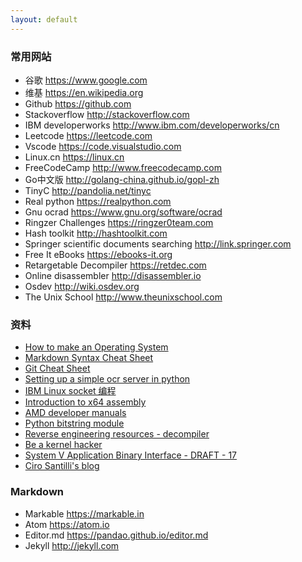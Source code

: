 ```yaml
---
layout: default
---
```


### 常用网站
- 谷歌  <https://www.google.com>
- 维基  <https://en.wikipedia.org>
- Github <https://github.com>
- Stackoverflow  <http://stackoverflow.com>
- IBM developerworks <http://www.ibm.com/developerworks/cn>
- Leetcode  <https://leetcode.com>
- Vscode  <https://code.visualstudio.com>
- Linux.cn  <https://linux.cn>
- FreeCodeCamp  <http://www.freecodecamp.com>
- Go中文版 <http://golang-china.github.io/gopl-zh>
- TinyC  <http://pandolia.net/tinyc>
- Real python <https://realpython.com>
- Gnu ocrad <https://www.gnu.org/software/ocrad>
- Ringzer Challenges <https://ringzer0team.com>
- Hash toolkit <http://hashtoolkit.com>
- Springer scientific documents searching <http://link.springer.com>
- Free It eBooks <https://ebooks-it.org>
- Retargetable Decompiler <https://retdec.com>
- Online disassembler <http://disassembler.io>
- Osdev <http://wiki.osdev.org>
- The Unix School <http://www.theunixschool.com>

### 资料
- [How to make an Operating System](https://samypesse.gitbooks.io/how-to-create-an-operating-system)
- [Markdown Syntax Cheat Sheet](https://markable.in/file/aa191728-9dc7-11e1-91c7-984be164924a.html)
- [Git Cheat Sheet](https://training.github.com/kit/downloads/github-git-cheat-sheet.pdf)
- [Setting up a simple ocr server in python](https://realpython.com/blog/python/setting-up-a-simple-ocr-server)
- [IBM Linux socket 编程](http://www.ibm.com/developerworks/cn/education/linux/l-sock/l-sock.html)
- [Introduction to x64 assembly](https://software.intel.com/en-us/articles/introduction-to-x64-assembly)
- [AMD developer manuals](http://developer.amd.com/resources/documentation-articles/developer-guides-manuals)
- [Python bitstring module](http://pythonhosted.org/bitstring/index.html)
- [Reverse engineering resources - decompiler](http://www.backerstreet.com/decompiler/decompilers.htm)
- [Be a kernel hacker](https://www.linuxvoice.com/be-a-kernel-hacker)
- [System V Application Binary Interface - DRAFT - 17](http://www.sco.com/developers/gabi/2003-12-17/contents.html)
- [Ciro Santilli's blog](www.cirosantilli.com)

### Markdown
- Markable  <https://markable.in>
- Atom  <https://atom.io>
- Editor.md  <https://pandao.github.io/editor.md>
- Jekyll  <http://jekyll.com>
